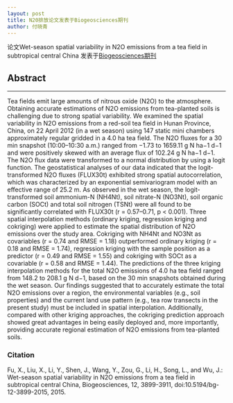 ```yaml
---
layout: post
title: N20排放论文发表于Biogeosciences期刊
author: 付晓青
---
```


论文Wet-season spatial variability in N2O emissions from a tea field in subtropical central China 发表于[Biogeosciences期刊](http://www.biogeosciences.net/12/3899/2015/bg-12-3899-2015.html)


## Abstract
-----

Tea fields emit large amounts of nitrous oxide (N2O) to the atmosphere. Obtaining accurate estimations of N2O emissions from tea-planted soils is challenging due to strong spatial variability. We examined the spatial variability in N2O emissions from a red-soil tea field in Hunan Province, China, on 22 April 2012 (in a wet season) using 147 static mini chambers approximately regular gridded in a 4.0 ha tea field. The N2O fluxes for a 30 min snapshot (10:00–10:30 a.m.) ranged from −1.73 to 1659.11 g N ha−1 d−1 and were positively skewed with an average flux of 102.24 g N ha−1 d−1. The N2O flux data were transformed to a normal distribution by using a logit function. The geostatistical analyses of our data indicated that the logit-transformed N2O fluxes (FLUX30t) exhibited strong spatial autocorrelation, which was characterized by an exponential semivariogram model with an effective range of 25.2 m. As observed in the wet season, the logit-transformed soil ammonium-N (NH4Nt), soil nitrate-N (NO3Nt), soil organic carbon (SOCt) and total soil nitrogen (TSNt) were all found to be significantly correlated with FLUX30t (r = 0.57–0.71, p < 0.001). Three spatial interpolation methods (ordinary kriging, regression kriging and cokriging) were applied to estimate the spatial distribution of N2O emissions over the study area. Cokriging with NH4Nt and NO3Nt as covariables (r = 0.74 and RMSE = 1.18) outperformed ordinary kriging (r = 0.18 and RMSE = 1.74), regression kriging with the sample position as a predictor (r = 0.49 and RMSE = 1.55) and cokriging with SOCt as a covariable (r = 0.58 and RMSE = 1.44). The predictions of the three kriging interpolation methods for the total N2O emissions of 4.0 ha tea field ranged from 148.2 to 208.1 g N d−1, based on the 30 min snapshots obtained during the wet season. Our findings suggested that to accurately estimate the total N2O emissions over a region, the environmental variables (e.g., soil properties) and the current land use pattern (e.g., tea row transects in the present study) must be included in spatial interpolation. Additionally, compared with other kriging approaches, the cokriging prediction approach showed great advantages in being easily deployed and, more importantly, providing accurate regional estimation of N2O emissions from tea-planted soils.

### Citation

Fu, X., Liu, X., Li, Y., Shen, J., Wang, Y., Zou, G., Li, H., Song, L., and Wu, J.: Wet-season spatial variability in N2O emissions from a tea field in subtropical central China, Biogeosciences, 12, 3899-3911, doi:10.5194/bg-12-3899-2015, 2015. 
